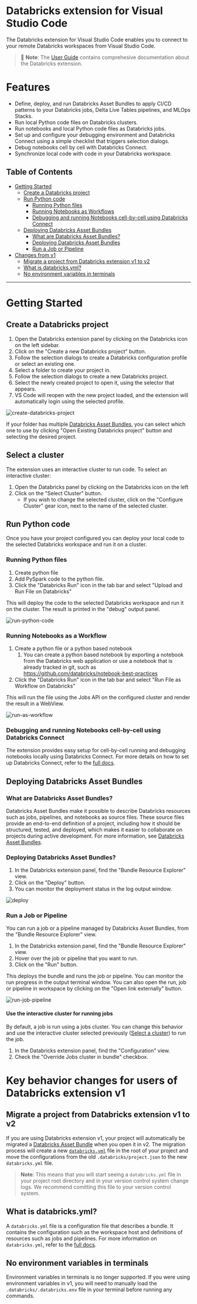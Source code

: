 # Databricks extension for Visual Studio Code

The Databricks extension for Visual Studio Code enables you to connect to your remote Databricks workspaces from Visual Studio Code.

> 📘 **Note**: The [User Guide](https://docs.databricks.com/dev-tools/vscode-ext.html) contains comprehesive documentation about the Databricks extension.

# Features

-   Define, deploy, and run Databricks Asset Bundles to apply CI/CD patterns to your Databricks jobs, Delta Live Tables pipelines, and MLOps Stacks.
-   Run local Python code files on Databricks clusters.
-   Run notebooks and local Python code files as Databricks jobs.
-   Set up and configure your debugging environment and Databricks Connect using a simple checklist that triggers selection dialogs.
-   Debug notebooks cell by cell with Databricks Connect.
-   Synchronize local code with code in your Databricks workspace.

## <a id="toc"></a>Table of Contents

-   [Getting Started](#setup-steps)
    -   [Create a Databricks project](#create-databricks-project)
    -   [Run Python code](#running-code)
        -   [Running Python files](#running-pyspark-code)
        -   [Running Notebooks as Workflows](#running-code-as-workflows)
        -   [Debugging and running Notebooks cell-by-cell using Databricks Connect](#running-notebook)
    -   [Deploying Databricks Asset Bundles](#dabs)
        -   [What are Databricks Asset Bundles?](#what-is-dab)
        -   [Deploying Databricks Asset Bundles](#deploy-dab)
        -   [Run a Job or Pipeline](#deploy-run-job-pipeline)
-   [Changes from v1](#changes-from-v1)
    -   [Migrate a project from Databricks extension v1 to v2](#migrate-from-v1)
    -   [What is databricks.yml?](#what-is-databricksyml)
    -   [No environment variables in terminals](#no-env-vars)

---

# <a id="setup-steps"></a>Getting Started

## <a id="create-databricks-project"></a>Create a Databricks project

1. Open the Databricks extension panel by clicking on the Databricks icon on the left sidebar.
2. Click on the "Create a new Databricks project" button.
3. Follow the selection dialogs to create a Databricks configuration profile or select an existing one.
4. Select a folder to create your project in.
5. Follow the selection dialogs to create a new Databricks project.
6. Select the newly created project to open it, using the selector that appears.
7. VS Code will reopen with the new project loaded, and the extension will automatically login using the selected profile.

![create-databricks-project](./images/dabs_vsc.gif)

If your folder has multiple [Databricks Asset Bundles](#dabs), you can select which one to use by clicking "Open Existing Databricks project" button and selecting the desired project.

## <a id="select-cluster"></a>Select a cluster

The extension uses an interactive cluster to run code. To select an interactive cluster:

1. Open the Databricks panel by clicking on the Databricks icon on the left
2. Click on the "Select Cluster" button.
    - If you wish to change the selected cluster, click on the "Configure Cluster" gear icon, next to the name of the selected cluster.

## <a id="running-code"></a>Run Python code

Once you have your project configured you can deploy your local code to the selected Databricks workspace and run it on a cluster.

### <a id="running-pyspark-code"></a>Running Python files

1. Create python file
2. Add PySpark code to the python file.
3. Click the "Databricks Run" icon in the tab bar and select "Upload and Run File on Databricks"

This will deploy the code to the selected Databricks workspace and run it on the cluster. The result is printed in the "debug" output panel.

![run-python-code](./images/cmd-exec-run.gif)

### <a id="running-code-as-workflows"></a>Running Notebooks as a Workflow

1. Create a python file or a python based notebook
    1. You can create a python based notebook by exporting a notebook from the Databricks web application or use a notebook that is already tracked in git, such as https://github.com/databricks/notebook-best-practices
2. Click the "Databricks Run" icon in the tab bar and select "Run File as Workflow on Databricks"

This will run the file using the Jobs API on the configured cluster and render the result in a WebView.

![run-as-workflow](./images/run-as-workflow.gif)

### <a id="running-notebook"></a>Debugging and running Notebooks cell-by-cell using Databricks Connect

The extension provides easy setup for cell-by-cell running and debugging notebooks locally using Databricks Connect. For more details on how to set up Databricks Connect, refer to the [full docs](TODO::link).

## <a id="dabs"></a>Deploying Databricks Asset Bundles

### <a id="what-is-dab"></a>What are Databricks Asset Bundles?

Databricks Asset Bundles make it possible to describe Databricks resources such as jobs, pipelines, and notebooks as source files. These source files provide an end-to-end definition of a project, including how it should be structured, tested, and deployed, which makes it easier to collaborate on projects during active development. For more information, see [Databricks Asset Bundles](https://docs.databricks.com/en/dev-tools/bundles/index.html).

### <a id="deploy-dab"></a>Deploying Databricks Asset Bundles?

1. In the Databricks extension panel, find the "Bundle Resource Explorer" view.
2. Click on the "Deploy" button.
3. You can monitor the deployment status in the log output window.

![deploy](./images/deploy.gif)

### <a id="deploy-run-job-pipeline"></a>Run a Job or Pipeline

You can run a job or a pipeline managed by Databricks Asset Bundles, from the "Bundle Resource Explorer" view.

1. In the Databricks extension panel, find the "Bundle Resource Explorer" view.
2. Hover over the job or pipeline that you want to run.
3. Click on the "Run" button.

This deploys the bundle and runs the job or pipeline. You can monitor the run progress in the output terminal window. You can also open the run, job or pipeline in workspace by clicking on the "Open link externally" button.

![run-job-pipeline](./images/deploy-and-run.gif)

#### Use the interactive cluster for running jobs

By default, a job is run using a jobs cluster. You can change this behavior and use the interactive cluster selected previously ([Select a cluster](#select-cluster)) to run the job.

1. In the Databricks extension panel, find the "Configuration" view.
2. Check the "Override Jobs cluster in bundle" checkbox.

# <a id="changes-from-v1"></a> Key behavior changes for users of Databricks extension v1

## <a id="migrate-from-v1"></a>Migrate a project from Databricks extension v1 to v2

If you are using Databricks extension v1, your project will automatically be migrated a [Databricks Asset Bundle](#what-is-dab) when you open it in v2. The migration process will create a new [`databricks.yml`](#what-is-databricksyml) file in the root of your project and move the configurations from the old `.databricks/project.json` to the new `databricks.yml` file.

> **Note**: This means that you will start seeing a `databricks.yml` file in your project root directory and in your version control system change logs. We recommend comitting this file to your version control system.

## <a id="what-is-databricksyml"></a>What is databricks.yml?

A `databricks.yml` file is a configuration file that describes a bundle. It contains the configuration such as the workspace host and definitions of resources such as jobs and pipelines. For more information on `databricks.yml`, refer to the [full docs](https://docs.databricks.com/en/dev-tools/bundles/index.html).

## <a id="no-env-vars"></a>No environment variables in terminals

Environment variables in terminals is no longer supported. If you were using environment variables in v1, you will need to manually load the `.databricks/.databricks.env` file in your terminal before running any commands.
